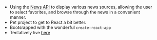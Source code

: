- Using the <a href="https://newsapi.org/">News API</a> to display various news sources, allowing the user to select favorites, and browse through the news in a convenient manner. 
- Pet project to get to React a bit better. 
- Bootsrapped with the wonderful `create-react-app`
- Tentatively live <a href="http://gimme-the-news.herokuapp.com/">here</a>
